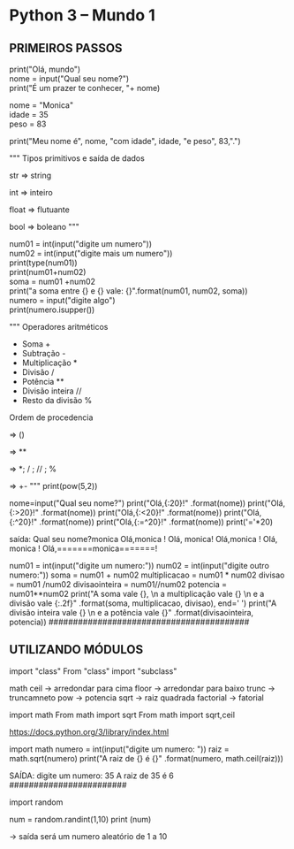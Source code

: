 # **Python 3 – Mundo 1**
## PRIMEIROS PASSOS
print("Olá, mundo") </br>
nome = input("Qual seu nome?") </br>
print("É um prazer te conhecer, "+ nome) </br>

nome = "Monica" </br>
idade = 35 </br>
peso = 83 </br>

print("Meu nome é", nome, "com idade", idade, "e peso", 83,".") </br>

"""
Tipos primitivos e saída de dados

str => string

int => inteiro

float => flutuante

bool => boleano
"""

num01 = int(input("digite um numero")) </br>
num02 = int(input("digite mais um numero")) </br>
print(type(num01))  </br>
print(num01+num02) </br>
soma = num01 +num02 </br>
print("a soma entre {} e {} vale: {}".format(num01, num02, soma)) </br>
numero = input("digite algo") </br>
print(numero.isupper()) </br>

"""
Operadores aritméticos

*   Soma +
*   Subtração -
*   Multiplicação *
*   Divisão /
*   Potência **
*   Divisão inteira //
*   Resto da divisão %

Ordem de procedencia

=> () 

=> **

=> *; / ; // ; % 
 
=> +-
"""
print(pow(5,2))

nome=input("Qual seu nome?")
print("Olá,{:20}!" .format(nome))
print("Olá,{:>20}!" .format(nome))
print("Olá,{:<20}!" .format(nome))
print("Olá,{:^20}!" .format(nome))
print("Olá,{:=^20}!" .format(nome))
print('='*20)

saída:
Qual seu nome?monica
Olá,monica              !
Olá,              monica!
Olá,monica              !
Olá,       monica       !
Olá,=======monica=======!


num01 = int(input("digite um numero:"))
num02 = int(input("digite outro numero:"))
soma = num01 + num02
multiplicacao = num01 * num02
divisao = num01 /num02
divisaointeira = num01//num02
potencia = num01**num02
print("A soma vale {}, \n a multiplicação vale {} \n e a divisão vale {:.2f}" .format(soma, multiplicacao, divisao), end=' ')
print("A divisão inteira vale {} \n e a potência vale {}" .format(divisaointeira, potencia))
#########################################

## UTILIZANDO MÓDULOS

import "class"
From "class" import "subclass"

math
ceil -> arredondar para cima
floor -> arredondar para baixo
trunc -> truncamneto
pow -> potencia
sqrt -> raiz quadrada
factorial -> fatorial

import math 
From math import sqrt
From math import sqrt,ceil

https://docs.python.org/3/library/index.html

import math
numero = int(input("digite um numero: "))
raiz = math.sqrt(numero)
print("A raiz de {} é {}" .format(numero, math.ceil(raiz)))

SAÍDA:
digite um numero: 35
A raiz de 35 é 6
########################

import random

num = random.randint(1,10)
print (num)

-> saída será um numero aleatório de 1 a 10